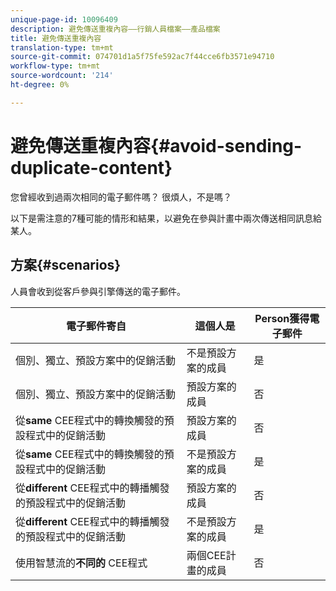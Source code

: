 ```yaml
---
unique-page-id: 10096409
description: 避免傳送重複內容——行銷人員檔案——產品檔案
title: 避免傳送重複內容
translation-type: tm+mt
source-git-commit: 074701d1a5f75fe592ac7f44cce6fb3571e94710
workflow-type: tm+mt
source-wordcount: '214'
ht-degree: 0%

---
```



# 避免傳送重複內容{#avoid-sending-duplicate-content}

您曾經收到過兩次相同的電子郵件嗎？ 很煩人，不是嗎？

以下是需注意的7種可能的情形和結果，以避免在參與計畫中兩次傳送相同訊息給某人。

## 方案{#scenarios}

人員會收到從客戶參與引擎傳送的電子郵件。

| 電子郵件寄自 | 這個人是 | Person獲得電子郵件 |
|---|---|---|
| 個別、獨立、預設方案中的促銷活動 | 不是預設方案的成員 | 是 |
| 個別、獨立、預設方案中的促銷活動 | 預設方案的成員 | 否 |
| 從&#x200B;**same** CEE程式中的轉換觸發的預設程式中的促銷活動 | 預設方案的成員 | 否 |
| 從&#x200B;**same** CEE程式中的轉換觸發的預設程式中的促銷活動 | 不是預設方案的成員 | 是 |
| 從&#x200B;**different** CEE程式中的轉播觸發的預設程式中的促銷活動 | 預設方案的成員 | 否 |
| 從&#x200B;**different** CEE程式中的轉播觸發的預設程式中的促銷活動 | 不是預設方案的成員 | 是 |
| 使用智慧流的&#x200B;**不同的** CEE程式 | 兩個CEE計畫的成員 | 否 |
